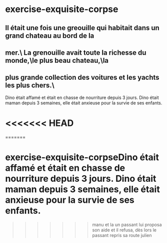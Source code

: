 # exercise-exquisite-corpse

## Il était une fois une greouille qui habitait dans un grand chateau au bord de la 
## mer\.\ La grenouille avait toute la richesse du monde\,\le plus beau chateau\,\la 
## plus grande collection des voitures et les yachts les plus chers\.\

Dino était affamé et était en chasse de nourriture depuis 3 jours. Dino était maman depuis 3 semaines, elle était anxieuse pour la survie de ses enfants.

<<<<<<< HEAD
=======
=======
# exercise-exquisite-corpseDino était affamé et était en chasse de nourriture depuis 3 jours. Dino était maman depuis 3 semaines, elle était anxieuse pour la survie de ses enfants.
>>>>>>> manu
 et la un passant lui proposa son aide et il refusa, dès lors le passant repris sa route
>>>>>>> julien
